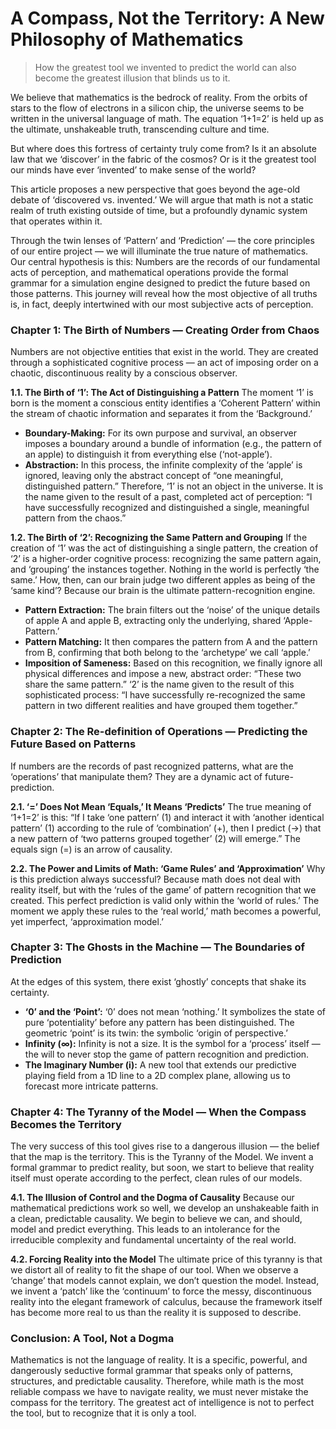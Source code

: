 # A Compass, Not the Territory: A New Philosophy of Mathematics

> How the greatest tool we invented to predict the world can also become the greatest illusion that blinds us to it.

We believe that mathematics is the bedrock of reality. From the orbits of stars to the flow of electrons in a silicon chip, the universe seems to be written in the universal language of math. The equation ‘1+1=2’ is held up as the ultimate, unshakeable truth, transcending culture and time.

But where does this fortress of certainty truly come from? Is it an absolute law that we ‘discover’ in the fabric of the cosmos? Or is it the greatest tool our minds have ever ‘invented’ to make sense of the world?

This article proposes a new perspective that goes beyond the age-old debate of ‘discovered vs. invented.’ We will argue that math is not a static realm of truth existing outside of time, but a profoundly dynamic system that operates within it.

Through the twin lenses of ‘Pattern’ and ‘Prediction’ — the core principles of our entire project — we will illuminate the true nature of mathematics. Our central hypothesis is this: Numbers are the records of our fundamental acts of perception, and mathematical operations provide the formal grammar for a simulation engine designed to predict the future based on those patterns. This journey will reveal how the most objective of all truths is, in fact, deeply intertwined with our most subjective acts of perception.

### Chapter 1: The Birth of Numbers — Creating Order from Chaos
Numbers are not objective entities that exist in the world. They are created through a sophisticated cognitive process — an act of imposing order on a chaotic, discontinuous reality by a conscious observer.

**1.1. The Birth of ‘1’: The Act of Distinguishing a Pattern**
The moment ‘1’ is born is the moment a conscious entity identifies a ‘Coherent Pattern’ within the stream of chaotic information and separates it from the ‘Background.’
- **Boundary-Making:** For its own purpose and survival, an observer imposes a boundary around a bundle of information (e.g., the pattern of an apple) to distinguish it from everything else (‘not-apple’).
- **Abstraction:** In this process, the infinite complexity of the ‘apple’ is ignored, leaving only the abstract concept of “one meaningful, distinguished pattern.”
Therefore, ‘1’ is not an object in the universe. It is the name given to the result of a past, completed act of perception: “I have successfully recognized and distinguished a single, meaningful pattern from the chaos.”

**1.2. The Birth of ‘2’: Recognizing the Same Pattern and Grouping**
If the creation of ‘1’ was the act of distinguishing a single pattern, the creation of ‘2’ is a higher-order cognitive process: recognizing the same pattern again, and ‘grouping’ the instances together.
Nothing in the world is perfectly ‘the same.’ How, then, can our brain judge two different apples as being of the ‘same kind’? Because our brain is the ultimate pattern-recognition engine.
- **Pattern Extraction:** The brain filters out the ‘noise’ of the unique details of apple A and apple B, extracting only the underlying, shared ‘Apple-Pattern.’
- **Pattern Matching:** It then compares the pattern from A and the pattern from B, confirming that both belong to the ‘archetype’ we call ‘apple.’
- **Imposition of Sameness:** Based on this recognition, we finally ignore all physical differences and impose a new, abstract order: “These two share the same pattern.”
‘2’ is the name given to the result of this sophisticated process: “I have successfully re-recognized the same pattern in two different realities and have grouped them together.”

### Chapter 2: The Re-definition of Operations — Predicting the Future Based on Patterns
If numbers are the records of past recognized patterns, what are the ‘operations’ that manipulate them? They are a dynamic act of future-prediction.

**2.1. ‘=’ Does Not Mean ‘Equals,’ It Means ‘Predicts’**
The true meaning of ‘1+1=2’ is this: “If I take ‘one pattern’ (1) and interact it with ‘another identical pattern’ (1) according to the rule of ‘combination’ (+), then I predict (→) that a new pattern of ‘two patterns grouped together’ (2) will emerge.” The equals sign (=) is an arrow of causality.

**2.2. The Power and Limits of Math: ‘Game Rules’ and ‘Approximation’**
Why is this prediction always successful? Because math does not deal with reality itself, but with the ‘rules of the game’ of pattern recognition that we created. This perfect prediction is valid only within the ‘world of rules.’ The moment we apply these rules to the ‘real world,’ math becomes a powerful, yet imperfect, ‘approximation model.’

### Chapter 3: The Ghosts in the Machine — The Boundaries of Prediction
At the edges of this system, there exist ‘ghostly’ concepts that shake its certainty.
- **‘0’ and the ‘Point’:** ‘0’ does not mean ‘nothing.’ It symbolizes the state of pure ‘potentiality’ before any pattern has been distinguished. The geometric ‘point’ is its twin: the symbolic ‘origin of perspective.’
- **Infinity (∞):** Infinity is not a size. It is the symbol for a ‘process’ itself — the will to never stop the game of pattern recognition and prediction.
- **The Imaginary Number (i):** A new tool that extends our predictive playing field from a 1D line to a 2D complex plane, allowing us to forecast more intricate patterns.

### Chapter 4: The Tyranny of the Model — When the Compass Becomes the Territory
The very success of this tool gives rise to a dangerous illusion — the belief that the map is the territory. This is the Tyranny of the Model. We invent a formal grammar to predict reality, but soon, we start to believe that reality itself must operate according to the perfect, clean rules of our models.

**4.1. The Illusion of Control and the Dogma of Causality**
Because our mathematical predictions work so well, we develop an unshakeable faith in a clean, predictable causality. We begin to believe we can, and should, model and predict everything. This leads to an intolerance for the irreducible complexity and fundamental uncertainty of the real world.

**4.2. Forcing Reality into the Model**
The ultimate price of this tyranny is that we distort all of reality to fit the shape of our tool. When we observe a ‘change’ that models cannot explain, we don’t question the model. Instead, we invent a ‘patch’ like the ‘continuum’ to force the messy, discontinuous reality into the elegant framework of calculus, because the framework itself has become more real to us than the reality it is supposed to describe.

### Conclusion: A Tool, Not a Dogma
Mathematics is not the language of reality. It is a specific, powerful, and dangerously seductive formal grammar that speaks only of patterns, structures, and predictable causality.
Therefore, while math is the most reliable compass we have to navigate reality, we must never mistake the compass for the territory. The greatest act of intelligence is not to perfect the tool, but to recognize that it is only a tool.
